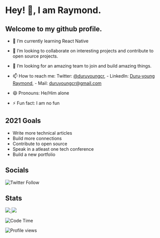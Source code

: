 <!-- [![Header](https://github.com/duruyoungcr/duruyoungcr/blob/main/readme_header_fixed.png#full "Header")](https://dycr.dev/)
 -->
# Hey! 👋, I am Raymond.

## Welcome to my github profile.

- 🌱 I’m currently learning React Native

- 👯 I’m looking to collaborate on interesting projects and contribute to open source projects.

- 🤔 I’m looking for an amazing team to join and build amazing things. 

- 📫 How to reach me: Twitter: [@duruyoungcr](https://twitter.com/duruyoungcr), - LinkedIn: [Duru-young Raymond](https://www.linkedin.com/in/duruyoungcr), - Mail: duruyoungcr@gmail.com

- 😄 Pronouns: He/Him alone

- ⚡ Fun fact: I am no fun

## 2021 Goals 

- Write more technical articles
- Build more connections
- Contribute to open source
- Speak in a atleast one tech conference
- Build a new portfolio



## Socials

![Twitter Follow](https://img.shields.io/twitter/follow/duruyoungcr?label=Follow%20me&style=social)


## Stats

<div>
  <a href="/" align="left">
    <img src="https://github-readme-stats.vercel.app/api/top-langs/?username=duruyoungcr&text_color=586069&layout=compact&hide_border=true&bg_color=fff&title_color=0366d6&count_private=true&include_all_commits=true" />
  </a>

  <a href="/" align="right">
    <img src="https://github-readme-stats.vercel.app/api?username=duruyoungcr&count_private=true&show_icons=true&icon_color=222&title_color=0366d6&text_color=586069&bg_color=fff&hide=issues&hide_border=true&include_all_commits=true" />
  </a>
</div>


![Code Time](https://img.shields.io/endpoint?style=flat&url=https://codetime-api.datreks.com/badge/1871?logoColor=white%26project=%26recentMS=0%26showProject=false)



![Profile views](https://gpvc.arturio.dev/duruyoungcr)

